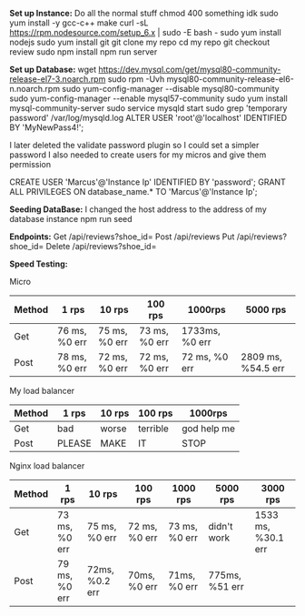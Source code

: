 **Set up Instance:**
Do all the normal stuff
chmod 400 something idk
sudo yum install -y gcc-c++ make
curl -sL https://rpm.nodesource.com/setup_6.x | sudo -E bash -
sudo yum install nodejs
sudo yum install git
git clone my repo
cd my repo
git checkout review
sudo npm install
npm run server

**Set up Database:**
wget https://dev.mysql.com/get/mysql80-community-release-el7-3.noarch.rpm
sudo rpm -Uvh mysql80-community-release-el6-n.noarch.rpm
sudo yum-config-manager --disable mysql80-community
sudo yum-config-manager --enable mysql57-community
sudo yum install mysql-community-server
sudo service mysqld start
sudo grep 'temporary password' /var/log/mysqld.log
ALTER USER 'root'@'localhost' IDENTIFIED BY 'MyNewPass4!';

I later deleted the validate password plugin so I could set a simpler password
I also needed to create users for my micros and give them permission

CREATE USER 'Marcus'@'Instance Ip' IDENTIFIED BY 'password';
GRANT ALL PRIVILEGES ON database_name.* TO 'Marcus'@'Instance Ip';

**Seeding DataBase:**
I changed the host address to the address of my database instance
npm run seed

**Endpoints:**
Get /api/reviews?shoe_id=<id>
Post /api/reviews
Put /api/reviews?shoe_id=<id>
Delete /api/reviews?shoe_id=<id>
  
**Speed Testing:**

Micro

| Method | 1 rps | 10 rps | 100 rps | 1000rps | 5000 rps |
|--------|-------|--------|---------|---------|----------|
| Get | 76 ms, %0 err | 75 ms, %0 err | 73 ms, %0 err | 1733ms, %0 err |
| Post | 78 ms, %0 err | 72 ms, %0 err | 72 ms, %0 err | 72 ms, %0 err | 2809 ms, %54.5 err |

My load balancer

| Method | 1 rps | 10 rps | 100 rps | 1000rps |
|--------|-------|--------|---------|---------|
| Get | bad | worse | terrible | god help me |
| Post | PLEASE | MAKE | IT | STOP |

Nginx load balancer

| Method | 1 rps | 10 rps | 100 rps | 1000 rps | 5000 rps | 3000 rps |
|--------|-------|--------|---------|----------|----------|----------|
| Get | 73 ms, %0 err | 75 ms, %0 err | 72 ms, %0 err | 73 ms, %0 err | didn't work | 1533 ms, %30.1 err |
| Post | 79 ms, %0 err | 72ms, %0.2 err | 70ms, %0 err | 71ms, %0 err | 775ms, %51 err |
